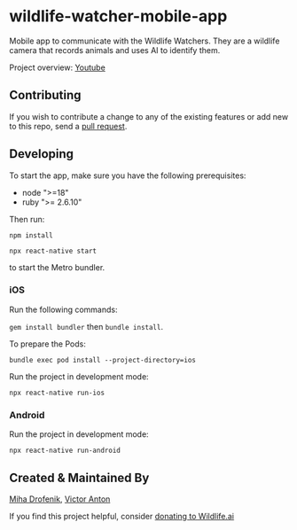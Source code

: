 # wildlife-watcher-mobile-app

Mobile app to communicate with the Wildlife Watchers. They are a wildlife camera that records animals and uses AI to identify them.

Project overview: [Youtube](https://www.youtube.com/watch?v=Ima3n2EYfeE)

## Contributing

If you wish to contribute a change to any of the existing features or add new to this repo, send a [pull request](https://github.com/wildlifeai/wildlife-watcher-mobile-app/pulls).

## Developing

To start the app, make sure you have the following prerequisites:

- node ">=18"
- ruby ">= 2.6.10"

Then run:

`npm install`

`npx react-native start`

to start the Metro bundler.

### iOS

Run the following commands:

`gem install bundler` then `bundle install`.

To prepare the Pods:

`bundle exec pod install --project-directory=ios`

Run the project in development mode:

`npx react-native run-ios`

### Android

Run the project in development mode:

`npx react-native run-android`

## Created & Maintained By

[Miha Drofenik](https://github.com/Burzo), [Victor Anton](https://github.com/victor-wildlife)

If you find this project helpful, consider [donating to Wildlife.ai](https://givealittle.co.nz/donate/org/wildlifeai)
